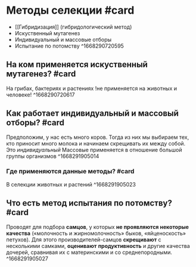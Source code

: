 # Методы селекции #card
- [[Гибридизация]] (гибридологический метод)
- Искуственный мутагенез
- Индивидуальный и массовые отборы
- Испытание по потомству
^1668290720595


## На ком применяется искуственный мутагенез? #card 
На грибах, бактериях и растениях
!не применяется на животных и человеке!
^1668290720617

## Как работает индивидуальный и массовый отборы? #card 
Предположим, у нас есть много коров. Тогда из них мы выбираем тех, кто приносит много молока и начинаем скрещивать их между собой. Это *индивидуальный*
Массовые применяется в отношение большой группы организмов
^1668291905014

### Где применяются данные методы? #card 
В селекции животных и растений
^1668291905023

## Что есть метод испытания по потомству? #card 
Проводят для подбора **самцов**, у которых **не проявляются некоторые качества** («молочность и жирномолочность» быков, «яйценоскость» петухов). Для этого производителей-самцов **скрещивают** с несколькими самками, **оценивают** **продуктивность** и другие качества дочерей, сравнивая их с материнскими и со среднепородными. 
^1668291905027